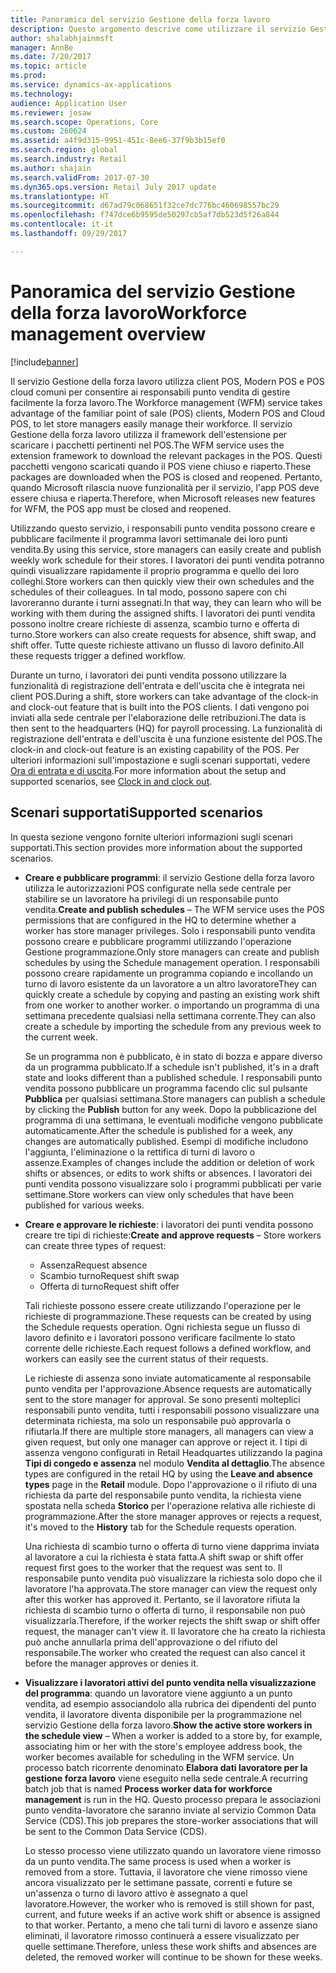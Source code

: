 ```yaml
---
title: Panoramica del servizio Gestione della forza lavoro
description: Questo argomento descrive come utilizzare il servizio Gestione della forza lavoro per usufruire di client POS, Modern POS e POS cloud comuni, di modo che i responsabili punto vendita possano gestire facilmente la forza lavoro.
author: shalabhjainmsft
manager: AnnBe
ms.date: 7/20/2017
ms.topic: article
ms.prod: 
ms.service: dynamics-ax-applications
ms.technology: 
audience: Application User
ms.reviewer: josaw
ms.search.scope: Operations, Core
ms.custom: 260624
ms.assetid: a4f9d315-9951-451c-8ee6-37f9b3b15ef0
ms.search.region: global
ms.search.industry: Retail
ms.author: shajain
ms.search.validFrom: 2017-07-30
ms.dyn365.ops.version: Retail July 2017 update
ms.translationtype: HT
ms.sourcegitcommit: d67ad79c068651f32ce7dc776bc460698557bc29
ms.openlocfilehash: f747dce6b9595de50297cb5af7db523d5f26a844
ms.contentlocale: it-it
ms.lasthandoff: 09/29/2017

---
```


# <a name="workforce-management-overview"></a><span data-ttu-id="3dd08-103">Panoramica del servizio Gestione della forza lavoro</span><span class="sxs-lookup"><span data-stu-id="3dd08-103">Workforce management overview</span></span>

[!include[banner](includes/banner.md)]
    
<span data-ttu-id="3dd08-104">Il servizio Gestione della forza lavoro utilizza client POS, Modern POS e POS cloud comuni per consentire ai responsabili punto vendita di gestire facilmente la forza lavoro.</span><span class="sxs-lookup"><span data-stu-id="3dd08-104">The Workforce management (WFM) service takes advantage of the familiar point of sale (POS) clients, Modern POS and Cloud POS, to let store managers easily manage their workforce.</span></span> <span data-ttu-id="3dd08-105">Il servizio Gestione della forza lavoro utilizza il framework dell'estensione per scaricare i pacchetti pertinenti nel POS.</span><span class="sxs-lookup"><span data-stu-id="3dd08-105">The WFM service uses the extension framework to download the relevant packages in the POS.</span></span> <span data-ttu-id="3dd08-106">Questi pacchetti vengono scaricati quando il POS viene chiuso e riaperto.</span><span class="sxs-lookup"><span data-stu-id="3dd08-106">These packages are downloaded when the POS is closed and reopened.</span></span> <span data-ttu-id="3dd08-107">Pertanto, quando Microsoft rilascia nuove funzionalità per il servizio, l'app POS deve essere chiusa e riaperta.</span><span class="sxs-lookup"><span data-stu-id="3dd08-107">Therefore, when Microsoft releases new features for WFM, the POS app must be closed and reopened.</span></span>

<span data-ttu-id="3dd08-108">Utilizzando questo servizio, i responsabili punto vendita possono creare e pubblicare facilmente il programma lavori settimanale dei loro punti vendita.</span><span class="sxs-lookup"><span data-stu-id="3dd08-108">By using this service, store managers can easily create and publish weekly work schedule for their stores.</span></span> <span data-ttu-id="3dd08-109">I lavoratori dei punti vendita potranno quindi visualizzare rapidamente il proprio programma e quello dei loro colleghi.</span><span class="sxs-lookup"><span data-stu-id="3dd08-109">Store workers can then quickly view their own schedules and the schedules of their colleagues.</span></span> <span data-ttu-id="3dd08-110">In tal modo, possono sapere con chi lavoreranno durante i turni assegnati.</span><span class="sxs-lookup"><span data-stu-id="3dd08-110">In that way, they can learn who will be working with them during the assigned shifts.</span></span> <span data-ttu-id="3dd08-111">I lavoratori dei punti vendita possono inoltre creare richieste di assenza, scambio turno e offerta di turno.</span><span class="sxs-lookup"><span data-stu-id="3dd08-111">Store workers can also create requests for absence, shift swap, and shift offer.</span></span> <span data-ttu-id="3dd08-112">Tutte queste richieste attivano un flusso di lavoro definito.</span><span class="sxs-lookup"><span data-stu-id="3dd08-112">All these requests trigger a defined workflow.</span></span>

<span data-ttu-id="3dd08-113">Durante un turno, i lavoratori dei punti vendita possono utilizzare la funzionalità di registrazione dell'entrata e dell'uscita che è integrata nei client POS.</span><span class="sxs-lookup"><span data-stu-id="3dd08-113">During a shift, store workers can take advantage of the clock-in and clock-out feature that is built into the POS clients.</span></span> <span data-ttu-id="3dd08-114">I dati vengono poi inviati alla sede centrale per l'elaborazione delle retribuzioni.</span><span class="sxs-lookup"><span data-stu-id="3dd08-114">The data is then sent to the headquarters (HQ) for payroll processing.</span></span> <span data-ttu-id="3dd08-115">La funzionalità di registrazione dell'entrata e dell'uscita è una funzione esistente del POS.</span><span class="sxs-lookup"><span data-stu-id="3dd08-115">The clock-in and clock-out feature is an existing capability of the POS.</span></span> <span data-ttu-id="3dd08-116">Per ulteriori informazioni sull'impostazione e sugli scenari supportati, vedere [Ora di entrata e di uscita](retail-time-attendance.md).</span><span class="sxs-lookup"><span data-stu-id="3dd08-116">For more information about the setup and supported scenarios, see [Clock in and clock out](retail-time-attendance.md).</span></span>

## <a name="supported-scenarios"></a><span data-ttu-id="3dd08-117">Scenari supportati</span><span class="sxs-lookup"><span data-stu-id="3dd08-117">Supported scenarios</span></span>
<span data-ttu-id="3dd08-118">In questa sezione vengono fornite ulteriori informazioni sugli scenari supportati.</span><span class="sxs-lookup"><span data-stu-id="3dd08-118">This section provides more information about the supported scenarios.</span></span>

- <span data-ttu-id="3dd08-119">**Creare e pubblicare programmi**: il servizio Gestione della forza lavoro utilizza le autorizzazioni POS configurate nella sede centrale per stabilire se un lavoratore ha privilegi di un responsabile punto vendita.</span><span class="sxs-lookup"><span data-stu-id="3dd08-119">**Create and publish schedules** – The WFM service uses the POS permissions that are configured in the HQ to determine whether a worker has store manager privileges.</span></span> <span data-ttu-id="3dd08-120">Solo i responsabili punto vendita possono creare e pubblicare programmi utilizzando l'operazione Gestione programmazione.</span><span class="sxs-lookup"><span data-stu-id="3dd08-120">Only store managers can create and publish schedules by using the Schedule management operation.</span></span> <span data-ttu-id="3dd08-121">I responsabili possono creare rapidamente un programma copiando e incollando un turno di lavoro esistente da un lavoratore a un altro lavoratore</span><span class="sxs-lookup"><span data-stu-id="3dd08-121">They can quickly create a schedule by copying and pasting an existing work shift from one worker to another worker.</span></span> <span data-ttu-id="3dd08-122">o importando un programma di una settimana precedente qualsiasi nella settimana corrente.</span><span class="sxs-lookup"><span data-stu-id="3dd08-122">They can also create a schedule by importing the schedule from any previous week to the current week.</span></span>

    <span data-ttu-id="3dd08-123">Se un programma non è pubblicato, è in stato di bozza e appare diverso da un programma pubblicato.</span><span class="sxs-lookup"><span data-stu-id="3dd08-123">If a schedule isn't published, it's in a draft state and looks different than a published schedule.</span></span> <span data-ttu-id="3dd08-124">I responsabili punto vendita possono pubblicare un programma facendo clic sul pulsante **Pubblica** per qualsiasi settimana.</span><span class="sxs-lookup"><span data-stu-id="3dd08-124">Store managers can publish a schedule by clicking the **Publish** button for any week.</span></span> <span data-ttu-id="3dd08-125">Dopo la pubblicazione del programma di una settimana, le eventuali modifiche vengono pubblicate automaticamente.</span><span class="sxs-lookup"><span data-stu-id="3dd08-125">After the schedule is published for a week, any changes are automatically published.</span></span> <span data-ttu-id="3dd08-126">Esempi di modifiche includono l'aggiunta, l'eliminazione o la rettifica di turni di lavoro o assenze.</span><span class="sxs-lookup"><span data-stu-id="3dd08-126">Examples of changes include the addition or deletion of work shifts or absences, or edits to work shifts or absences.</span></span> <span data-ttu-id="3dd08-127">I lavoratori dei punti vendita possono visualizzare solo i programmi pubblicati per varie settimane.</span><span class="sxs-lookup"><span data-stu-id="3dd08-127">Store workers can view only schedules that have been published for various weeks.</span></span>
    
- <span data-ttu-id="3dd08-128">**Creare e approvare le richieste**: i lavoratori dei punti vendita possono creare tre tipi di richieste:</span><span class="sxs-lookup"><span data-stu-id="3dd08-128">**Create and approve requests** – Store workers can create three types of request:</span></span>

    - <span data-ttu-id="3dd08-129">Assenza</span><span class="sxs-lookup"><span data-stu-id="3dd08-129">Request absence</span></span>
    - <span data-ttu-id="3dd08-130">Scambio turno</span><span class="sxs-lookup"><span data-stu-id="3dd08-130">Request shift swap</span></span>
    - <span data-ttu-id="3dd08-131">Offerta di turno</span><span class="sxs-lookup"><span data-stu-id="3dd08-131">Request shift offer</span></span>

    <span data-ttu-id="3dd08-132">Tali richieste possono essere create utilizzando l'operazione per le richieste di programmazione.</span><span class="sxs-lookup"><span data-stu-id="3dd08-132">These requests can be created by using the Schedule requests operation.</span></span> <span data-ttu-id="3dd08-133">Ogni richiesta segue un flusso di lavoro definito e i lavoratori possono verificare facilmente lo stato corrente delle richieste.</span><span class="sxs-lookup"><span data-stu-id="3dd08-133">Each request follows a defined workflow, and workers can easily see the current status of their requests.</span></span>
    
    <span data-ttu-id="3dd08-134">Le richieste di assenza sono inviate automaticamente al responsabile punto vendita per l'approvazione.</span><span class="sxs-lookup"><span data-stu-id="3dd08-134">Absence requests are automatically sent to the store manager for approval.</span></span> <span data-ttu-id="3dd08-135">Se sono presenti molteplici responsabili punto vendita, tutti i responsabili possono visualizzare una determinata richiesta, ma solo un responsabile può approvarla o rifiutarla.</span><span class="sxs-lookup"><span data-stu-id="3dd08-135">If there are multiple store managers, all managers can view a given request, but only one manager can approve or reject it.</span></span> <span data-ttu-id="3dd08-136">I tipi di assenza vengono configurati in Retail Headquartes utilizzando la pagina **Tipi di congedo e assenza** nel modulo **Vendita al dettaglio**.</span><span class="sxs-lookup"><span data-stu-id="3dd08-136">The absence types are configured in the retail HQ by using the **Leave and absence types** page in the **Retail** module.</span></span> <span data-ttu-id="3dd08-137">Dopo l'approvazione o il rifiuto di una richiesta da parte del responsabile punto vendita, la richiesta viene spostata nella scheda **Storico** per l'operazione relativa alle richieste di programmazione.</span><span class="sxs-lookup"><span data-stu-id="3dd08-137">After the store manager approves or rejects a request, it's moved to the **History** tab for the Schedule requests operation.</span></span>
    
    <span data-ttu-id="3dd08-138">Una richiesta di scambio turno o offerta di turno viene dapprima inviata al lavoratore a cui la richiesta è stata fatta.</span><span class="sxs-lookup"><span data-stu-id="3dd08-138">A shift swap or shift offer request first goes to the worker that the request was sent to.</span></span> <span data-ttu-id="3dd08-139">Il responsabile punto vendita può visualizzare la richiesta solo dopo che il lavoratore l'ha approvata.</span><span class="sxs-lookup"><span data-stu-id="3dd08-139">The store manager can view the request only after this worker has approved it.</span></span> <span data-ttu-id="3dd08-140">Pertanto, se il lavoratore rifiuta la richiesta di scambio turno o offerta di turno, il responsabile non può visualizzarla.</span><span class="sxs-lookup"><span data-stu-id="3dd08-140">Therefore, if the worker rejects the shift swap or shift offer request, the manager can't view it.</span></span> <span data-ttu-id="3dd08-141">Il lavoratore che ha creato la richiesta può anche annullarla prima dell'approvazione o del rifiuto del responsabile.</span><span class="sxs-lookup"><span data-stu-id="3dd08-141">The worker who created the request can also cancel it before the manager approves or denies it.</span></span>

- <span data-ttu-id="3dd08-142">**Visualizzare i lavoratori attivi del punto vendita nella visualizzazione del programma**: quando un lavoratore viene aggiunto a un punto vendita, ad esempio associandolo alla rubrica dei dipendenti del punto vendita, il lavoratore diventa disponibile per la programmazione nel servizio Gestione della forza lavoro.</span><span class="sxs-lookup"><span data-stu-id="3dd08-142">**Show the active store workers in the schedule view** – When a worker is added to a store by, for example, associating him or her with the store's employee address book, the worker becomes available for scheduling in the WFM service.</span></span> <span data-ttu-id="3dd08-143">Un processo batch ricorrente denominato **Elabora dati lavoratore per la gestione forza lavoro** viene eseguito nella sede centrale.</span><span class="sxs-lookup"><span data-stu-id="3dd08-143">A recurring batch job that is named **Process worker data for workforce management** is run in the HQ.</span></span> <span data-ttu-id="3dd08-144">Questo processo prepara le associazioni punto vendita-lavoratore che saranno inviate al servizio Common Data Service (CDS).</span><span class="sxs-lookup"><span data-stu-id="3dd08-144">This job prepares the store-worker associations that will be sent to the Common Data Service (CDS).</span></span>

    <span data-ttu-id="3dd08-145">Lo stesso processo viene utilizzato quando un lavoratore viene rimosso da un punto vendita.</span><span class="sxs-lookup"><span data-stu-id="3dd08-145">The same process is used when a worker is removed from a store.</span></span> <span data-ttu-id="3dd08-146">Tuttavia, il lavoratore che viene rimosso viene ancora visualizzato per le settimane passate, correnti e future se un'assenza o turno di lavoro attivo è assegnato a quel lavoratore.</span><span class="sxs-lookup"><span data-stu-id="3dd08-146">However, the worker who is removed is still shown for past, current, and future weeks if an active work shift or absence is assigned to that worker.</span></span> <span data-ttu-id="3dd08-147">Pertanto, a meno che tali turni di lavoro e assenze siano eliminati, il lavoratore rimosso continuerà a essere visualizzato per quelle settimane.</span><span class="sxs-lookup"><span data-stu-id="3dd08-147">Therefore, unless these work shifts and absences are deleted, the removed worker will continue to be shown for these weeks.</span></span>

